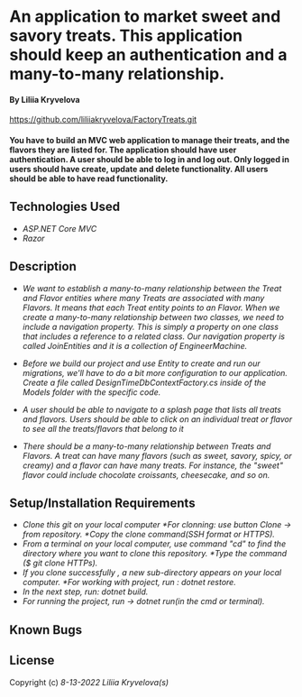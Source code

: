 # An application to market sweet and savory treats. This application should keep an authentication and a many-to-many relationship.  

#### By Liliia Kryvelova

https://github.com/liliiakryvelova/FactoryTreats.git

#### You have to build an MVC web application to manage their treats, and the flavors they are listed for. The application should have user authentication. A user should be able to log in and log out. Only logged in users should have create, update and delete functionality. All users should be able to have read functionality.

## Technologies Used

* _ASP.NET Core MVC_
* _Razor_

## Description

* _We want to establish a many-to-many relationship between the Treat and Flavor entities where many Treats are associated with many Flavors. It means that each Treat entity points to an Flavor. When we create a many-to-many relationship between two classes, we need to include a navigation property. This is simply a property on  one class that includes a reference to a related class. Our navigation property is called JoinEntities and it is a collection of EngineerMachine._

* _Before we build our project and use Entity to create and run our migrations, we'll have to do a bit more configuration to our application. Create a file called DesignTimeDbContextFactory.cs inside of the Models folder with the specific code._

* _A user should be able to navigate to a splash page that lists all treats and flavors. Users should be able to click on an individual treat or flavor to see all the treats/flavors that belong to it_
* _There should be a many-to-many relationship between Treats and Flavors. A treat can have many flavors (such as sweet, savory, spicy, or creamy) and a flavor can have many treats. For instance, the "sweet" flavor could include chocolate croissants, cheesecake, and so on._


## Setup/Installation Requirements

* _Clone this git on your local computer *For clonning: use button Clone -> from repository. *Copy the clone command(SSH format or HTTPS)._
* _From a terminal on your local computer, use command "cd" to find the directory where you want to clone this repository. *Type the command ($ git clone HTTPs)._
* _If you clone successfully , a new sub-directory appears on your local computer. *For working with project, run : dotnet restore._
* _In the next step, run: dotnet build._
* _For running the project, run -> dotnet run(in the cmd or terminal)._ 



## Known Bugs


## License


Copyright (c) _8-13-2022_ _Liliia Kryvelova(s)_
